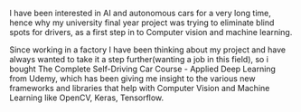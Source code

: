 I have been interested in AI and autonomous cars for a very long time, hence why my university final year project 
was trying to eliminate blind spots for drivers, as a first step in to Computer vision and machine learning. 

Since working in a factory I have been thinking about my project and have always wanted to take it a step further(wanting a 
job in this field), so i bought The Complete Self-Driving Car Course - Applied Deep Learning from Udemy, 
which has been giving me insight to the various new frameworks and libraries that help with Computer Vision
and Machine Learning like OpenCV, Keras, Tensorflow.
